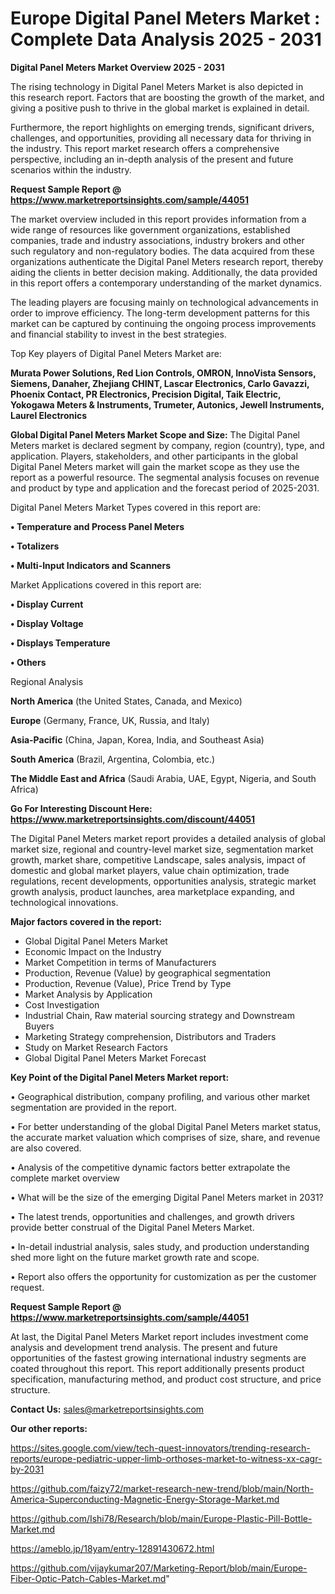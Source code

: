 # Europe Digital Panel Meters Market : Complete Data Analysis 2025 - 2031

<Strong> Digital Panel Meters Market Overview 2025 - 2031</strong>

The rising technology in Digital Panel Meters Market is also depicted in this research report. Factors that are boosting the growth of the market, and giving a positive push to thrive in the global market is explained in detail.

Furthermore, the report highlights on emerging trends, significant drivers, challenges, and opportunities, providing all necessary data for thriving in the industry. This report market research offers a comprehensive perspective, including an in-depth analysis of the present and future scenarios within the industry.

<strong>Request Sample Report @ <a href=https://www.marketreportsinsights.com/sample/44051>https://www.marketreportsinsights.com/sample/44051</a></strong>

The market overview included in this report provides information from a wide range of resources like government organizations, established companies, trade and industry associations, industry brokers and other such regulatory and non-regulatory bodies. The data acquired from these organizations authenticate the Digital Panel Meters research report, thereby aiding the clients in better decision making. Additionally, the data provided in this report offers a contemporary understanding of the market dynamics.

The leading players are focusing mainly on technological advancements in order to improve efficiency. The long-term development patterns for this market can be captured by continuing the ongoing process improvements and financial stability to invest in the best strategies.

Top Key players of Digital Panel Meters Market are:

<strong>Murata Power Solutions, Red Lion Controls, OMRON, InnoVista Sensors, Siemens, Danaher, Zhejiang CHINT, Lascar Electronics, Carlo Gavazzi, Phoenix Contact, PR Electronics, Precision Digital, Taik Electric, Yokogawa Meters & Instruments, Trumeter, Autonics, Jewell Instruments, Laurel Electronics</strong>

<strong><b>Global Digital Panel Meters Market Scope and Size:</b></strong>
The Digital Panel Meters market is declared segment by company, region (country), type, and application. Players, stakeholders, and other participants in the global Digital Panel Meters market will gain the market scope as they use the report as a powerful resource. The segmental analysis focuses on revenue and product by type and application and the forecast period of 2025-2031.

Digital Panel Meters Market Types covered in this report are:

<strong>•  Temperature and Process Panel Meters

•  Totalizers

•  Multi-Input Indicators and Scanners</strong>

Market Applications covered in this report are:

<strong>•  Display Current

•  Display Voltage

•  Displays Temperature

•  Others</strong> 

Regional Analysis

<strong>North America</strong> (the United States, Canada, and Mexico)

<strong>Europe</strong> (Germany, France, UK, Russia, and Italy)

<strong>Asia-Pacific</strong> (China, Japan, Korea, India, and Southeast Asia)

<strong>South America</strong> (Brazil, Argentina, Colombia, etc.)

<strong>The Middle East and Africa</strong> (Saudi Arabia, UAE, Egypt, Nigeria, and South Africa)

<strong>Go For Interesting Discount Here: <a href=https://www.marketreportsinsights.com/discount/44051>https://www.marketreportsinsights.com/discount/44051</a></strong>

The Digital Panel Meters market report provides a detailed analysis of global market size, regional and country-level market size, segmentation market growth, market share, competitive Landscape, sales analysis, impact of domestic and global market players, value chain optimization, trade regulations, recent developments, opportunities analysis, strategic market growth analysis, product launches, area marketplace expanding, and technological innovations.

<strong><b>Major factors covered in the report:</b></strong>
<ul>
  <li>Global Digital Panel Meters Market </li>
  <li>Economic Impact on the Industry</li>
  <li>Market Competition in terms of Manufacturers</li>
  <li>Production, Revenue (Value) by geographical segmentation</li>
  <li>Production, Revenue (Value), Price Trend by Type</li>
  <li>Market Analysis by Application</li>
  <li>Cost Investigation</li>
  <li>Industrial Chain, Raw material sourcing strategy and Downstream Buyers</li>
  <li>Marketing Strategy comprehension, Distributors and Traders</li>
  <li>Study on Market Research Factors</li>
  <li>Global Digital Panel Meters Market Forecast</li>
</ul>

<strong><b>Key Point of the Digital Panel Meters Market report:</b></strong>

• Geographical distribution, company profiling, and various other market segmentation are provided in the report.

• For better understanding of the global Digital Panel Meters market status, the accurate market valuation which comprises of size, share, and revenue are also covered.

• Analysis of the competitive dynamic factors better extrapolate the complete market overview

• What will be the size of the emerging Digital Panel Meters market in 2031?

• The latest trends, opportunities and challenges, and growth drivers provide better construal of the Digital Panel Meters Market.

• In-detail industrial analysis, sales study, and production understanding shed more light on the future market growth rate and scope.

• Report also offers the opportunity for customization as per the customer request.

<strong>Request Sample Report @ <a href=https://www.marketreportsinsights.com/sample/44051>https://www.marketreportsinsights.com/sample/44051</a></strong>

At last, the Digital Panel Meters Market report includes investment come analysis and development trend analysis. The present and future opportunities of the fastest growing international industry segments are coated throughout this report. This report additionally presents product specification, manufacturing method, and product cost structure, and price structure.

<strong>Contact Us:</strong>
sales@marketreportsinsights.com

<strong>Our other reports:</strong>

<a href=https://sites.google.com/view/tech-quest-innovators/trending-research-reports/europe-pediatric-upper-limb-orthoses-market-to-witness-xx-cagr-by-2031>https://sites.google.com/view/tech-quest-innovators/trending-research-reports/europe-pediatric-upper-limb-orthoses-market-to-witness-xx-cagr-by-2031</a>

<a href=https://github.com/faizy72/market-research-new-trend/blob/main/North-America-Superconducting-Magnetic-Energy-Storage-Market.md>https://github.com/faizy72/market-research-new-trend/blob/main/North-America-Superconducting-Magnetic-Energy-Storage-Market.md</a>

<a href=https://github.com/Ishi78/Research/blob/main/Europe-Plastic-Pill-Bottle-Market.md>https://github.com/Ishi78/Research/blob/main/Europe-Plastic-Pill-Bottle-Market.md</a>

<a href=https://ameblo.jp/18yam/entry-12891430672.html>https://ameblo.jp/18yam/entry-12891430672.html</a>

<a href=https://github.com/vijaykumar207/Marketing-Report/blob/main/Europe-Fiber-Optic-Patch-Cables-Market.md>https://github.com/vijaykumar207/Marketing-Report/blob/main/Europe-Fiber-Optic-Patch-Cables-Market.md</a>"
